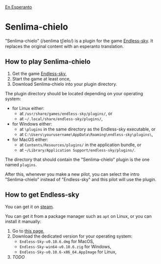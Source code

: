 [En Esperanto](https://github.com/Dok8tavo/senlima-chielo/blob/main/LEGUMIN.md)

# Senlima-chielo

"Senlima-chielo" (/senlima t̠ʃielo/) is a plugin for the game [Endless-sky](https://endless-sky.github.io). It replaces the original content with an esperanto translation.

## How to play Senlima-chielo

1. Get the game [Endless-sky](https://endless-sky.github.io),
2. Start the game at least once,
3. Download Senlima-chielo into your plugin directory.

The plugin directory should be located depending on your operating system:

- for Linux either:
    - at `/usr/share/games/endless-sky/plugins/`, or
    - at `~/.local/share/endless-sky/plugins/`,
- for Windows either:
    - at `\plugins` in the same directory as the Endless-sky executable, or
    - at `C:\Users\yourusername\AppData\Roaming\endless-sky\plugins\`,
- for MacOS either:
    - at `Contents/Resources/plugins/` in the application bundle, or
    - at `~/Library/Application Support/endless-sky/plugins/`.

The directory that should contain the "Senlima-chielo" plugin is the one named `plugins`.

After this, whenever you make a new pilot, you can select the intro "Senlima-chielo" instead of "Endless-sky" and this pilot will use the plugin.

## How to get Endless-sky

You can get it on [steam](https://store.steampowered.com/app/404410/Endless_Sky/).

You can get it from a package manager such as `apt` on Linux, or you can install it manually:

1. Go to [this page](https://github.com/endless-sky/endless-sky/releases/tag/0.10.6),
2. Download the dedicated version for your operating system:
    - `Endless-Sky-v0.10.6.dmg` for MacOS,
    - `Endless-Sky-win64-v0.10.6.zig` for Windows,
    - `Endless-Sky-v0.10.6-x86_64.AppImage` for Linux,
3. _TODO_